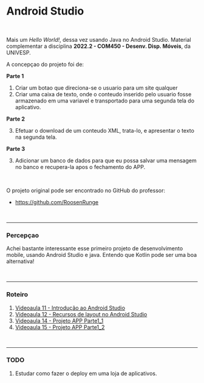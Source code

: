 # Android Studio

<br>

Mais um *Hello World!*, dessa vez usando Java no Android Studio. Material complementar a
disciplina **2022.2 - COM450 - Desenv. Disp. Móveis**, da UNIVESP.

A concepçao do projeto foi de:

**Parte 1**

1. Criar um botao que direciona-se o usuario para um site qualquer
2. Criar uma caixa de texto, onde o conteudo inserido pelo usuario fosse armazenado em uma variavel
   e transportado para uma segunda tela do aplicativo.

**Parte 2**

3. Efetuar o download de um conteudo XML, trata-lo, e apresentar o texto na segunda tela.


**Parte 3**

3. Adicionar um banco de dados para que eu possa salvar uma mensagem no banco e recupera-la apos o fechamento do APP.

<br>

O projeto original pode ser encontrado no GitHub do professor:
- https://github.com/RoosenRunge

<br>

----

### Percepçao

Achei bastante interessante esse  primeiro projeto de desenvolvimento mobile, usando Android Studio e java.
Entendo que Kotlin pode ser uma boa alternativa!

<br>

----

### Roteiro

1. [Videoaula 11 - Introdução ao Android Studio](https://www.youtube.com/watch?v=90jZIi5xmJA)
2. [Videoaula 12 - Recursos de layout no Android Studio](https://www.youtube.com/watch?v=eG2AmaiueB0)
3. [Videoaula 14 - Projeto APP Parte1_1](https://www.youtube.com/watch?v=-AKN2X3cHbk)
4. [Videoaula 15 - Projeto APP Parte1_2](https://www.youtube.com/watch?v=w-OYQAdX5lQ)

<br>

----

### TODO

1. Estudar como fazer o deploy em uma loja de aplicativos.
